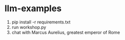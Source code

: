 # llm-examples

1. pip install -r requirements.txt
2. run workshop.py
3. chat with Marcus Aurelius, greatest emperor of Rome

